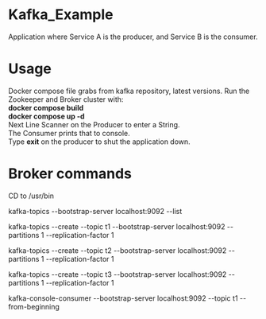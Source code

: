# Kafka_Example
Application where Service A is the producer, and Service B is the consumer.

# Usage
Docker compose file grabs from kafka repository, latest versions. Run the Zookeeper and Broker cluster with:<br>
**docker compose build**<br>
**docker compose up -d**<br>
Next Line Scanner on the Producer to enter a String.<br>
The Consumer prints that to console.<br>
Type **exit** on the producer to shut the application down.

# Broker commands
CD to /usr/bin

kafka-topics --bootstrap-server localhost:9092 --list

kafka-topics --create --topic t1 --bootstrap-server localhost:9092 --partitions 1 --replication-factor 1

kafka-topics --create --topic t2 --bootstrap-server localhost:9092 --partitions 1 --replication-factor 1

kafka-topics --create --topic t3 --bootstrap-server localhost:9092 --partitions 1 --replication-factor 1

kafka-console-consumer --bootstrap-server localhost:9092 --topic t1 --from-beginning
